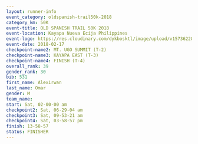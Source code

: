 ```yaml
---
layout: runner-info 
event_category: oldspanish-trail50k-2018 
category_km: 50K 
event-title: OLD SPANISH TRAIL 50K 2018 
event-location: Kayapa Nueva Ecija Philippines 
event-logo: https://res.cloudinary.com/dykbosktl/image/upload/v1573622881/Logo/logo_cnhpnx.jpg 
event-date: 2018-02-17 
checkpoint-name2: MT. UGO SUMMIT (T-2) 
checkpoint-name3: KAYAPA EAST (T-3) 
checkpoint-name4: FINISH (T-4) 
overall_rank: 39
gender_rank: 30
bib: 531
first_name: Alexirwan
last_name: Omar
gender: M
team_name: 
start: Sat, 02-00-00 am
checkpoint2: Sat, 06-29-04 am
checkpoint3: Sat, 09-53-21 am
checkpoint4: Sat, 03-58-57 pm
finish: 13-58-57
status: FINISHER
---
```

